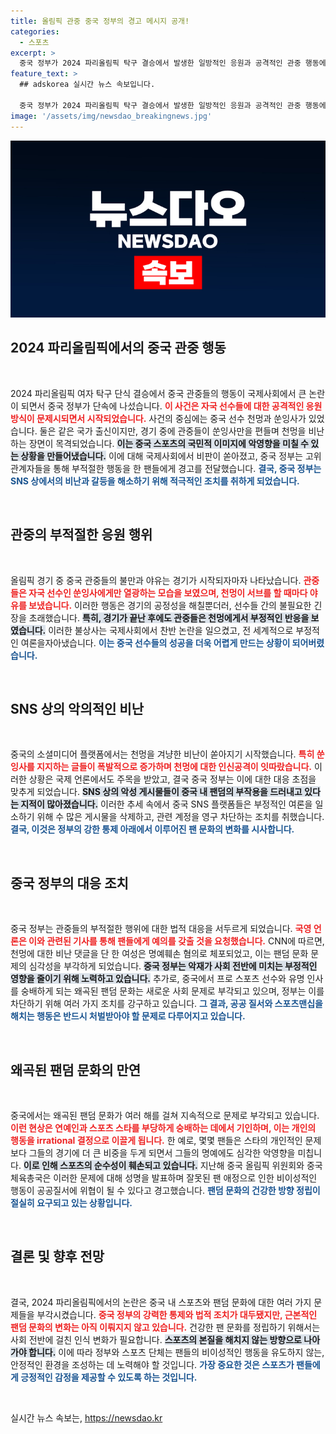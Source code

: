 ```yaml
---
title: 올림픽 관중 중국 정부의 경고 메시지 공개!
categories:
  - 스포츠
excerpt: >
  중국 정부가 2024 파리올림픽 탁구 결승에서 발생한 일방적인 응원과 공격적인 관중 행동에 대해 강력 단속에 나섰습니다. SNS 계정 영구 차단, 인신공격 댓글 작성자 체포 등 조치가 이어지고 있으며, 국제사회 비난이 쏟아지고 있습니다.
feature_text: >
  ## adskorea 실시간 뉴스 속보입니다.

  중국 정부가 2024 파리올림픽 탁구 결승에서 발생한 일방적인 응원과 공격적인 관중 행동에 대해 강력 단속에 나섰습니다. SNS 계정 영구 차단, 인신공격 댓글 작성자 체포 등 조치가 이어지고 있으며, 국제사회 비난이 쏟아지고 있습니다.
image: '/assets/img/newsdao_breakingnews.jpg'
---
```


<p><img src="/assets/img/newsdao_breakingnews.jpg" alt="adskorea 속보" /></p>

<h2 data-ke-size="size26">2024 파리올림픽에서의 중국 관중 행동</h2>

<p data-ke-size="size16">&nbsp;</p>

<p>2024 파리올림픽 여자 탁구 단식 결승에서 중국 관중들의 행동이 국제사회에서 큰 논란이 되면서 중국 정부가 단속에 나섰습니다. <b><span style="color: #ee2323;">이 사건은 자국 선수들에 대한 공격적인 응원 방식이 문제시되면서 시작되었습니다.</span></b> 사건의 중심에는 중국 선수 천멍과 쑨잉사가 있었습니다. 둘은 같은 국가 출신이지만, 경기 중에 관중들이 쑨잉사만을 편들며 천멍을 비난하는 장면이 목격되었습니다. <b><span style="background-color: #21538527;">이는 중국 스포츠의 국민적 이미지에 악영향을 미칠 수 있는 상황을 만들어냈습니다.</span></b> 이에 대해 국제사회에서 비판이 쏟아졌고, 중국 정부는 고위 관계자들을 통해 부적절한 행동을 한 팬들에게 경고를 전달했습니다. <b><span style="color: #1a5490;">결국, 중국 정부는 SNS 상에서의 비난과 갈등을 해소하기 위해 적극적인 조치를 취하게 되었습니다.</span></b></p>

<p data-ke-size="size16">&nbsp;</p>

<h2 data-ke-size="size26">관중의 부적절한 응원 행위</h2>

<p data-ke-size="size16">&nbsp;</p>

<p>올림픽 경기 중 중국 관중들의 불만과 야유는 경기가 시작되자마자 나타났습니다. <b><span style="color: #ee2323;">관중들은 자국 선수인 쑨잉사에게만 열광하는 모습을 보였으며, 천멍이 서브를 할 때마다 야유를 보냈습니다.</span></b> 이러한 행동은 경기의 공정성을 해칠뿐더러, 선수들 간의 불필요한 긴장을 초래했습니다. <b><span style="background-color: #21538527;">특히, 경기가 끝난 후에도 관중들은 천멍에게서 부정적인 반응을 보였습니다.</span></b> 이러한 불상사는 국제사회에서 찬반 논란을 일으켰고, 전 세계적으로 부정적인 여론을자아냈습니다. <b><span style="color: #1a5490;">이는 중국 선수들의 성공을 더욱 어렵게 만드는 상황이 되어버렸습니다.</span></b></p>

<p data-ke-size="size16">&nbsp;</p>

<h2 data-ke-size="size26">SNS 상의 악의적인 비난</h2>

<p data-ke-size="size16">&nbsp;</p>

<p>중국의 소셜미디어 플랫폼에서는 천멍을 겨냥한 비난이 쏟아지기 시작했습니다. <b><span style="color: #ee2323;">특히 쑨잉사를 지지하는 글들이 폭발적으로 증가하며 천멍에 대한 인신공격이 잇따랐습니다.</span></b> 이러한 상황은 국제 언론에서도 주목을 받았고, 결국 중국 정부는 이에 대한 대응 초점을 맞추게 되었습니다. <b><span style="background-color: #21538527;"> SNS 상의 악성 게시물들이 중국 내 팬덤의 부작용을 드러내고 있다는 지적이 많아졌습니다.</span></b> 이러한 추세 속에서 중국 SNS 플랫폼들은 부정적인 여론을 일소하기 위해 수 많은 게시물을 삭제하고, 관련 계정을 영구 차단하는 조치를 취했습니다. <b><span style="color: #1a5490;">결국, 이것은 정부의 강한 통제 아래에서 이루어진 팬 문화의 변화를 시사합니다.</span></b></p>

<p data-ke-size="size16">&nbsp;</p>

<h2 data-ke-size="size26">중국 정부의 대응 조치</h2>

<p data-ke-size="size16">&nbsp;</p>

<p>중국 정부는 관중들의 부적절한 행위에 대한 법적 대응을 서두르게 되었습니다. <b><span style="color: #ee2323;">국영 언론은 이와 관련된 기사를 통해 팬들에게 예의를 갖출 것을 요청했습니다.</span></b> CNN에 따르면, 천멍에 대한 비난 댓글을 단 한 여성은 명예훼손 혐의로 체포되었고, 이는 팬덤 문화 문제의 심각성을 부각하게 되었습니다. <b><span style="background-color: #21538527;">중국 정부는 악재가 사회 전반에 미치는 부정적인 영향을 줄이기 위해 노력하고 있습니다.</span></b> 추가로, 중국에서 프로 스포츠 선수와 유명 인사를 숭배하게 되는 왜곡된 팬덤 문화는 새로운 사회 문제로 부각되고 있으며, 정부는 이를 차단하기 위해 여러 가지 조치를 강구하고 있습니다. <b><span style="color: #1a5490;">그 결과, 공공 질서와 스포츠맨십을 해치는 행동은 반드시 처벌받아야 할 문제로 다루어지고 있습니다.</span></b></p>

<p data-ke-size="size16">&nbsp;</p>

<h2 data-ke-size="size26">왜곡된 팬덤 문화의 만연</h2>

<p data-ke-size="size16">&nbsp;</p>

<p>중국에서는 왜곡된 팬덤 문화가 여러 해를 걸쳐 지속적으로 문제로 부각되고 있습니다. <b><span style="color: #ee2323;">이런 현상은 연예인과 스포츠 스타를 부당하게 숭배하는 데에서 기인하며, 이는 개인의 행동을 irrational 결정으로 이끌게 됩니다.</span></b> 한 예로, 몇몇 팬들은 스타의 개인적인 문제보다 그들의 경기에 더 큰 비중을 두게 되면서 그들의 명예에도 심각한 악영향을 미칩니다. <b><span style="background-color: #21538527;">이로 인해 스포츠의 순수성이 훼손되고 있습니다.</span></b> 지난해 중국 올림픽 위원회와 중국체육총국은 이러한 문제에 대해 성명을 발표하며 잘못된 팬 애정으로 인한 비이성적인 행동이 공공질서에 위협이 될 수 있다고 경고했습니다. <b><span style="color: #1a5490;">팬덤 문화의 건강한 방향 정립이 절실히 요구되고 있는 상황입니다.</span></b></p>

<p data-ke-size="size16">&nbsp;</p>

<h2 data-ke-size="size26">결론 및 향후 전망</h2>

<p data-ke-size="size16">&nbsp;</p>

<p>결국, 2024 파리올림픽에서의 논란은 중국 내 스포츠와 팬덤 문화에 대한 여러 가지 문제들을 부각시켰습니다. <b><span style="color: #ee2323;">중국 정부의 강력한 통제와 법적 조치가 대두됐지만, 근본적인 팬덤 문화의 변화는 아직 이뤄지지 않고 있습니다.</span></b> 건강한 팬 문화를 정립하기 위해서는 사회 전반에 걸친 인식 변화가 필요합니다. <b><span style="background-color: #21538527;">스포츠의 본질을 해치지 않는 방향으로 나아가야 합니다.</span></b> 이에 따라 정부와 스포츠 단체는 팬들의 비이성적인 행동을 유도하지 않는, 안정적인 환경을 조성하는 데 노력해야 할 것입니다. <b><span style="color: #1a5490;">가장 중요한 것은 스포츠가 팬들에게 긍정적인 감정을 제공할 수 있도록 하는 것입니다.</span></b> </p>

<p data-ke-size="size16">&nbsp;</p>
실시간 뉴스 속보는, <a href="https://newsdao.kr" rel="dofollow">https://newsdao.kr</a>



